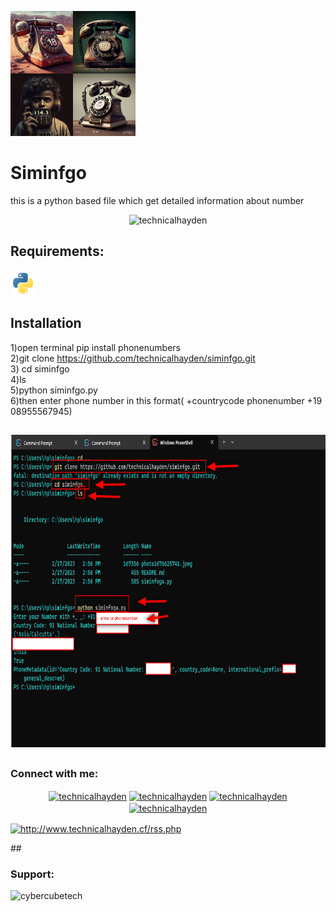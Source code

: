 <img algin="center" src="photo1676625741.jpeg"  width="200" height="200"></a>


# Siminfgo
this is a python based file which get detailed information about number

<p align="center"> <img src="https://komarev.com/ghpvc/?username=technicalhayden&label=Profile%20views&color=0e75b6&style=flat" alt="technicalhayden" /> </p>

## Requirements:

 <a href="https://www.python.org" target="_blank" rel="noreferrer"> <img src="https://raw.githubusercontent.com/devicons/devicon/master/icons/python/python-original.svg" alt="python" width="40" height="40"/> </a> 
 
 
 ## Installation 
 
 1)open terminal pip install phonenumbers<br>
 2)git clone https://github.com/technicalhayden/siminfgo.git<br>
 3) cd siminfgo <br>
 4)ls<br>
 5)python siminfgo.py<br>
 6)then enter phone number in this format( +countrycode phonenumber  +19 08955567945)
 ##
 <img src="we.png" width="800" height="500"></a>
 
 
 ##
 <h3 align="left">Connect with me:</h3>
<p align="center">
<a algin="center"  href="https://codepen.io/technicalhayden" target="blank"><img align="center" src="https://raw.githubusercontent.com/rahuldkjain/github-profile-readme-generator/master/src/images/icons/Social/codepen.svg" alt="technicalhayden" height="30" width="40" /></a>
<a algin="center" href="https://dev.to/technicalhayden" target="blank"><img align="center" src="https://raw.githubusercontent.com/rahuldkjain/github-profile-readme-generator/master/src/images/icons/Social/devto.svg" alt="technicalhayden" height="30" width="40" /></a>
<a href="https://twitter.com/technicalhayden" target="blank"><img align="center" src="https://raw.githubusercontent.com/rahuldkjain/github-profile-readme-generator/master/src/images/icons/Social/twitter.svg" alt="technicalhayden" height="30" width="40" /></a>
<a href="https://linkedin.com/in/technicalhayden" target="blank"><img align="center" src="https://raw.githubusercontent.com/rahuldkjain/github-profile-readme-generator/master/src/images/icons/Social/linked-in-alt.svg" alt="technicalhayden" height="30" width="40" /></a>

<a href="/http://www.technicalhayden.cf/rss.php" target="blank"><img align="center" src="https://raw.githubusercontent.com/rahuldkjain/github-profile-readme-generator/master/src/images/icons/Social/rss.svg" alt="http://www.technicalhayden.cf/rss.php" height="30" width="40" /></a>
</p>
##
<h3 align="left">Support:</h3>
                            <p algin="center"><a href="https://www.buymeacoffee.com/cybercubetech"> <img align="left" src="https://cdn.buymeacoffee.com/buttons/v2/default-yellow.png" height="50" width="210" alt="cybercubetech" /></a></p><br><br>

<br>

